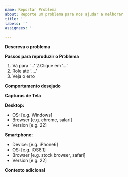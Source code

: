 ```yaml
---
name: Reportar Problema
about: Reporte um problema para nos ajudar a melhorar
title: ''
labels: ''
assignees: ''

---
```


**Descreva o problema**
<!-- Uma descrição concisa e clara do problema -->

**Passos para reproduzir o Problema**
1. Vá para '...'
2.Clique em '....'
3. Role até '....'
4. Veja o erro

**Comportamento desejado**
<!-- Uma descrição sobre o comportamento esperado. -->

**Capturas de Tela**
<!-- Se existir, adicione capturas de tela aqui -->


<!-- Descreva as plataformas em que o problema foi observado -->

**Desktop:**
 - OS: [e.g. Windows]
 - Browser [e.g. chrome, safari]
 - Version [e.g. 22]

**Smartphone:**
 - Device: [e.g. iPhone6]
 - OS: [e.g. iOS8.1]
 - Browser [e.g. stock browser, safari]
 - Version [e.g. 22]

**Contexto adicional**
<!-- Adicione qualquer outra informação ao problema aqui -->
